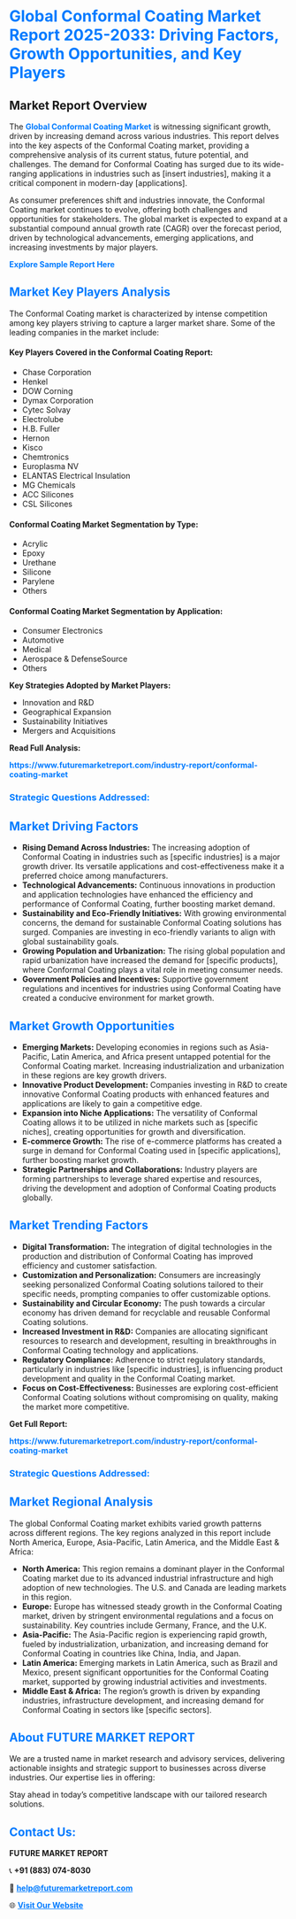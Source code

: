 <h1 style="color: #007BFF;">Global Conformal Coating Market Report 2025-2033: Driving Factors, Growth Opportunities, and Key Players</h1>

<section id="overview">
<h2>Market Report Overview</h2>
<p>The <a href="https://www.futuremarketreport.com/industry-report/conformal-coating-market" style="color: #007BFF; text-decoration: none;"><strong>Global Conformal Coating Market</strong></a> is witnessing significant growth, driven by increasing demand across various industries. This report delves into the key aspects of the Conformal Coating market, providing a comprehensive analysis of its current status, future potential, and challenges. The demand for Conformal Coating has surged due to its wide-ranging applications in industries such as [insert industries], making it a critical component in modern-day [applications].</p>
<p>As consumer preferences shift and industries innovate, the Conformal Coating market continues to evolve, offering both challenges and opportunities for stakeholders. The global market is expected to expand at a substantial compound annual growth rate (CAGR) over the forecast period, driven by technological advancements, emerging applications, and increasing investments by major players.</p>
</section>

<section id="overview">
<p><a href="https://www.futuremarketreport.com/request-sample/reportId=64252" style="color: #007BFF; text-decoration: none;"><strong>Explore Sample Report Here</strong></a></p>
</section>

<section id="key-players">
<h2 style="color: #007BFF;">Market Key Players Analysis</h2>
<p>The Conformal Coating market is characterized by intense competition among key players striving to capture a larger market share. Some of the leading companies in the market include:</p>
<h4>Key Players Covered in the Conformal Coating Report:</h4>
<ul><li>Chase Corporation</li><li>Henkel</li><li>DOW Corning</li><li>Dymax Corporation</li><li>Cytec Solvay</li><li>Electrolube</li><li>H.B. Fuller</li><li>Hernon</li><li>Kisco</li><li>Chemtronics</li><li>Europlasma NV</li><li>ELANTAS Electrical Insulation</li><li>MG Chemicals</li><li>ACC Silicones</li><li>CSL Silicones</li></ul>
<h4>Conformal Coating Market Segmentation by Type:</h4>
<ul><li>Acrylic</li><li>Epoxy</li><li>Urethane</li><li>Silicone</li><li>Parylene</li><li>Others</li></ul>

<h4>Conformal Coating Market Segmentation by Application:</h4>
<ul><li>Consumer Electronics</li><li>Automotive</li><li>Medical</li><li>Aerospace &amp; DefenseSource</li><li>Others</li></ul>
<p><strong>Key Strategies Adopted by Market Players:</strong></p>
<ul>
<li>Innovation and R&D</li>
<li>Geographical Expansion</li>
<li>Sustainability Initiatives</li>
<li>Mergers and Acquisitions</li>
</ul>
</section>

<section>
<p><strong>Read Full Analysis: </strong></p><a href="https://www.futuremarketreport.com/industry-report/conformal-coating-market" style="color: #007BFF; text-decoration: none;"><strong>https://www.futuremarketreport.com/industry-report/conformal-coating-market</strong></a>
<h3 style="color: #007BFF;">Strategic Questions Addressed:</h3>
</section>

<section id="driving-factors">
<h2 style="color: #007BFF;">Market Driving Factors</h2>
<ul>
<li><strong>Rising Demand Across Industries:</strong> The increasing adoption of Conformal Coating in industries such as [specific industries] is a major growth driver. Its versatile applications and cost-effectiveness make it a preferred choice among manufacturers.</li>
<li><strong>Technological Advancements:</strong> Continuous innovations in production and application technologies have enhanced the efficiency and performance of Conformal Coating, further boosting market demand.</li>
<li><strong>Sustainability and Eco-Friendly Initiatives:</strong> With growing environmental concerns, the demand for sustainable Conformal Coating solutions has surged. Companies are investing in eco-friendly variants to align with global sustainability goals.</li>
<li><strong>Growing Population and Urbanization:</strong> The rising global population and rapid urbanization have increased the demand for [specific products], where Conformal Coating plays a vital role in meeting consumer needs.</li>
<li><strong>Government Policies and Incentives:</strong> Supportive government regulations and incentives for industries using Conformal Coating have created a conducive environment for market growth.</li>
</ul>
</section>

<section id="growth-opportunities">
<h2 style="color: #007BFF;">Market Growth Opportunities</h2>
<ul>
<li><strong>Emerging Markets:</strong> Developing economies in regions such as Asia-Pacific, Latin America, and Africa present untapped potential for the Conformal Coating market. Increasing industrialization and urbanization in these regions are key growth drivers.</li>
<li><strong>Innovative Product Development:</strong> Companies investing in R&D to create innovative Conformal Coating products with enhanced features and applications are likely to gain a competitive edge.</li>
<li><strong>Expansion into Niche Applications:</strong> The versatility of Conformal Coating allows it to be utilized in niche markets such as [specific niches], creating opportunities for growth and diversification.</li>
<li><strong>E-commerce Growth:</strong> The rise of e-commerce platforms has created a surge in demand for Conformal Coating used in [specific applications], further boosting market growth.</li>
<li><strong>Strategic Partnerships and Collaborations:</strong> Industry players are forming partnerships to leverage shared expertise and resources, driving the development and adoption of Conformal Coating products globally.</li>
</ul>
</section>

<section id="trending-factors">
<h2 style="color: #007BFF;">Market Trending Factors</h2>
<ul>
<li><strong>Digital Transformation:</strong> The integration of digital technologies in the production and distribution of Conformal Coating has improved efficiency and customer satisfaction.</li>
<li><strong>Customization and Personalization:</strong> Consumers are increasingly seeking personalized Conformal Coating solutions tailored to their specific needs, prompting companies to offer customizable options.</li>
<li><strong>Sustainability and Circular Economy:</strong> The push towards a circular economy has driven demand for recyclable and reusable Conformal Coating solutions.</li>
<li><strong>Increased Investment in R&D:</strong> Companies are allocating significant resources to research and development, resulting in breakthroughs in Conformal Coating technology and applications.</li>
<li><strong>Regulatory Compliance:</strong> Adherence to strict regulatory standards, particularly in industries like [specific industries], is influencing product development and quality in the Conformal Coating market.</li>
<li><strong>Focus on Cost-Effectiveness:</strong> Businesses are exploring cost-efficient Conformal Coating solutions without compromising on quality, making the market more competitive.</li>
</ul>
</section>

<section>
<p><strong>Get Full Report: </strong></p><a href="https://www.futuremarketreport.com/industry-report/conformal-coating-market" style="color: #007BFF; text-decoration: none;"><strong>https://www.futuremarketreport.com/industry-report/conformal-coating-market</strong></a>
<h3 style="color: #007BFF;">Strategic Questions Addressed:</h3>
</section>


<section id="regional-analysis">
<h2 style="color: #007BFF;">Market Regional Analysis</h2>
<p>The global Conformal Coating market exhibits varied growth patterns across different regions. The key regions analyzed in this report include North America, Europe, Asia-Pacific, Latin America, and the Middle East & Africa:</p>
<ul>
<li><strong>North America:</strong> This region remains a dominant player in the Conformal Coating market due to its advanced industrial infrastructure and high adoption of new technologies. The U.S. and Canada are leading markets in this region.</li>
<li><strong>Europe:</strong> Europe has witnessed steady growth in the Conformal Coating market, driven by stringent environmental regulations and a focus on sustainability. Key countries include Germany, France, and the U.K.</li>
<li><strong>Asia-Pacific:</strong> The Asia-Pacific region is experiencing rapid growth, fueled by industrialization, urbanization, and increasing demand for Conformal Coating in countries like China, India, and Japan.</li>
<li><strong>Latin America:</strong> Emerging markets in Latin America, such as Brazil and Mexico, present significant opportunities for the Conformal Coating market, supported by growing industrial activities and investments.</li>
<li><strong>Middle East & Africa:</strong> The region’s growth is driven by expanding industries, infrastructure development, and increasing demand for Conformal Coating in sectors like [specific sectors].</li>
</ul>
</section>

<footer>
<h2 style="color: #007BFF;">About FUTURE MARKET REPORT</h2>
<p>We are a trusted name in market research and advisory services, delivering actionable insights and strategic support to businesses across diverse industries. Our expertise lies in offering:</p>

<p>Stay ahead in today’s competitive landscape with our tailored research solutions.</p>

<h2 style="color: #007BFF;">Contact Us:</h2>
<p><strong>FUTURE MARKET REPORT</strong></p>
<p>📞 <strong>+91 (883) 074-8030</strong></p>
<p>📧 <strong><a href="mailto:help@futuremarketreport.com" style="color: #007BFF;">help@futuremarketreport.com</a></strong></p>
<p>🌐 <strong><a href="https://www.futuremarketreport.com/" style="color: #007BFF;">Visit Our Website</a></strong></p>
</footer>